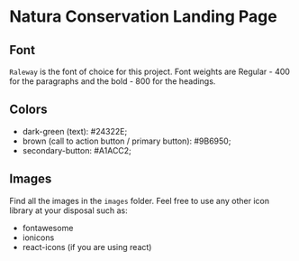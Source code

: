 # Natura Conservation Landing Page

## Font

`Raleway` is the font of choice for this project. Font weights are Regular - 400 for the paragraphs and the bold - 800 for the headings.

## Colors

- dark-green (text): #24322E;
- brown (call to action button / primary button): #9B6950;
- secondary-button: #A1ACC2;

## Images

Find all the images in the `images` folder. Feel free to use any other icon library at your disposal such as:

- fontawesome
- ionicons
- react-icons (if you are using react)

